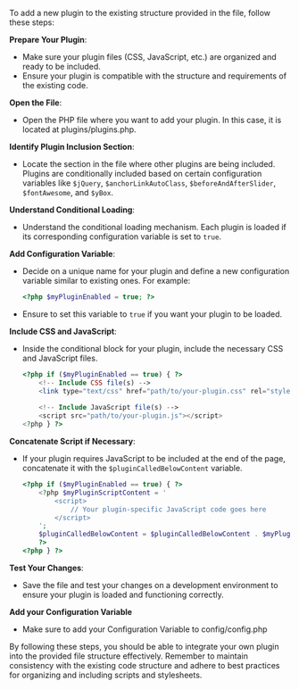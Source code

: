 <!-- pagetitle:Adding Plugins -->
<!-- layout:page.php -->
<!-- pagedate:03/30/2024 -->
<!-- pageimage:pages/posts/images/plugins.webp -->
<!-- pageexcerpt:Come and learn how we can add plugins. It's quite simple really. -->
<!-- pagekeywords:Plugin, Structure, File, PHP, CSS, JavaScript, Inclusion, Section, Conditional, Loading, Mechanism, Configuration, Variable, True, Enabled, Include, Files, Concatenate, Script, End, Page, Test, Changes, Development, Environment, Integration, Consistency, Existing, Code, Best Practices, Organizing, Stylesheets -->
<!-- pageauthor:Scary le Poo -->
<!-- pagetype:article -->

To add a new plugin to the existing structure provided in the file, follow these steps:

**Prepare Your Plugin**:
   - Make sure your plugin files (CSS, JavaScript, etc.) are organized and ready to be included.
   - Ensure your plugin is compatible with the structure and requirements of the existing code.

**Open the File**:
   - Open the PHP file where you want to add your plugin. In this case, it is located at plugins/plugins.php.

**Identify Plugin Inclusion Section**:
   - Locate the section in the file where other plugins are being included. Plugins are conditionally included based on certain configuration variables like `$jQuery`, `$anchorLinkAutoClass`, `$beforeAndAfterSlider`, `$fontAwesome`, and `$yBox`.

**Understand Conditional Loading**:
   - Understand the conditional loading mechanism. Each plugin is loaded if its corresponding configuration variable is set to `true`.

**Add Configuration Variable**:
   - Decide on a unique name for your plugin and define a new configuration variable similar to existing ones. For example:
     ```php
     <?php $myPluginEnabled = true; ?>
     ```
   - Ensure to set this variable to `true` if you want your plugin to be loaded.

**Include CSS and JavaScript**:
   - Inside the conditional block for your plugin, include the necessary CSS and JavaScript files.
     ```php
     <?php if ($myPluginEnabled == true) { ?>
         <!-- Include CSS file(s) -->
         <link type="text/css" href="path/to/your-plugin.css" rel="stylesheet" />
         
         <!-- Include JavaScript file(s) -->
         <script src="path/to/your-plugin.js"></script>
     <?php } ?>
     ```

**Concatenate Script if Necessary**:
   - If your plugin requires JavaScript to be included at the end of the page, concatenate it with the `$pluginCalledBelowContent` variable.
     ```php
     <?php if ($myPluginEnabled == true) { ?>
         <?php $myPluginScriptContent = '
             <script>
                 // Your plugin-specific JavaScript code goes here
             </script>
         ';
         $pluginCalledBelowContent = $pluginCalledBelowContent . $myPluginScriptContent;
         ?>
     <?php } ?>
     ```

**Test Your Changes**:
   - Save the file and test your changes on a development environment to ensure your plugin is loaded and functioning correctly.
   
**Add your Configuration Variable**
   - Make sure to add your Configuration Variable to config/config.php

By following these steps, you should be able to integrate your own plugin into the provided file structure effectively. Remember to maintain consistency with the existing code structure and adhere to best practices for organizing and including scripts and stylesheets.